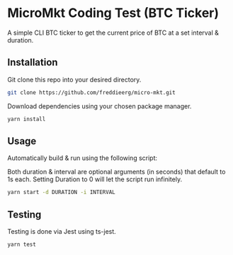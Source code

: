 # MicroMkt Coding Test (BTC Ticker)

A simple CLI BTC ticker to get the current price of BTC at a set interval & duration.

## Installation

Git clone this repo into your desired directory.

```bash
git clone https://github.com/freddieerg/micro-mkt.git
```

Download dependencies using your chosen package manager.

```bash
yarn install
```

## Usage
Automatically build & run using the following script:

Both duration & interval are optional arguments (in seconds) that default to 1s each. Setting Duration to 0 will let the script run infinitely.

```bash
yarn start -d DURATION -i INTERVAL
```

## Testing
Testing is done via Jest using ts-jest.
```bash
yarn test
```
